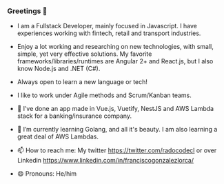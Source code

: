 ### Greetings 👋

- I am a Fullstack Developer, mainly focused in Javascript. I have experiences working with fintech, retail and transport industries.

- Enjoy a lot working and researching on new technologies, with small, simple, yet very effective solutions. My favorite frameworks/libraries/runtimes are Angular 2+ and React.js, but I also know Node.js and .NET (C#).

- Always open to learn a new language or tech!

- I like to work under Agile methods and Scrum/Kanban teams.

- 🔭 I’ve done an app made in Vue.js, Vuetify, NestJS and AWS Lambda stack for a banking/insurance company.
- 🌱 I’m currently learning Golang, and all it's beauty. I am also learning a great deal of AWS Lambdas.
- 📫 How to reach me: My twitter https://twitter.com/radocodecl or over Linkedin https://www.linkedin.com/in/franciscogonzalezlorca/
- 😄 Pronouns: He/him
